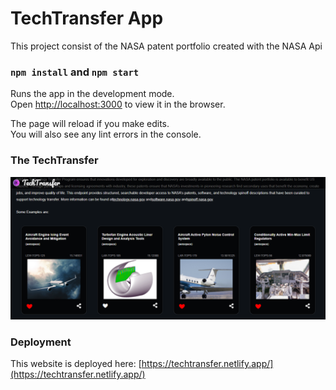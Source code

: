 # TechTransfer App

This project consist of the NASA patent portfolio created with the NASA Api 



### `npm install` and `npm start`

Runs the app in the development mode.\
Open [http://localhost:3000](http://localhost:3000) to view it in the browser.

The page will reload if you make edits.\
You will also see any lint errors in the console.

### The TechTransfer

![techTransfer page](https://github.com/mzoyinda/TechTransfer/blob/main/public/screenshot.PNG)

### Deployment

This website is deployed here: [https://techtransfer.netlify.app/](https://techtransfer.netlify.app/)


